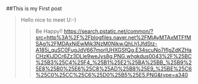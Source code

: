 ##This is my First post

> Hello nice to meet U:-)
>	> Be Happy!!
https://search.pstatic.net/common/?src=http%3A%2F%2Fblogfiles.naver.net%2FMjAyMTAxMTFfMSAg%2FMDAxNjEwMjk3NzM0Njkw.QhLh1JfdStz-A185i_quSC0FugJdV667morlUHXGSfQg.E34scuNo7IflgZdKZHaCHzKiJDCr6Zz3DLle9weJys8g.PNG.whgkdus0043%2F%25BC%25B3%25C4%25F4_%25B1%25E2%25BA%25BB_%25B9%25E8%25B0%25E6%25C8%25AD%25B8%25E9_%25BE%25C6%25C0%25CC%25C6%25D0%25B5%25E5.PNG&type=a340
